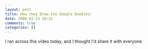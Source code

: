 ```yaml
---
layout: post
title: How they Draw the Google Doodles!
date: 2008-02-21 10:21
comments: true
categories: []
---
```

I ran across this video today, and I thought I'd share it with everyone.<object width="425" height="355"><param name="movie" value="http://www.youtube.com/v/TOOY0xuQ3TU&amp;rel=1"></param><param name="wmode" value="transparent"></param><embed src="http://www.youtube.com/v/TOOY0xuQ3TU&amp;rel=1" type="application/x-shockwave-flash" wmode="transparent" width="425" height="355"></embed></object>
